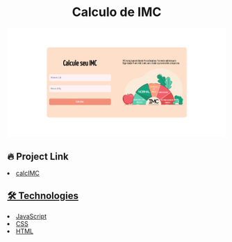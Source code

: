 # <div align="center"> Calculo de IMC </div>

<img src="./main.png" />

## 🔥 Project Link


<li><a href="https://joaovporto.github.io/CalculoIMC/">calcIMC</li>

                            

## 🛠️ Technologies


  <li><a href="https://www.javascript.com/">JavaScript</li>
  <li><a href="https://www.w3schools.com/css/">CSS</a></li>
  <li><a href="https://www.w3schools.com/html/">HTML</a></li>


